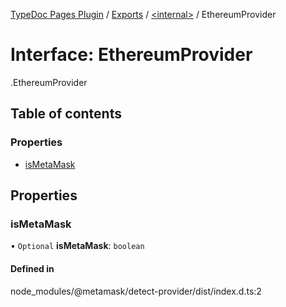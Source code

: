 [TypeDoc Pages Plugin](../README.md) / [Exports](../modules.md) / [<internal\>](../modules/internal_.md) / EthereumProvider

# Interface: EthereumProvider

[<internal>](../modules/internal_.md).EthereumProvider

## Table of contents

### Properties

- [isMetaMask](internal_.EthereumProvider.md#ismetamask)

## Properties

### isMetaMask

• `Optional` **isMetaMask**: `boolean`

#### Defined in

node_modules/@metamask/detect-provider/dist/index.d.ts:2
